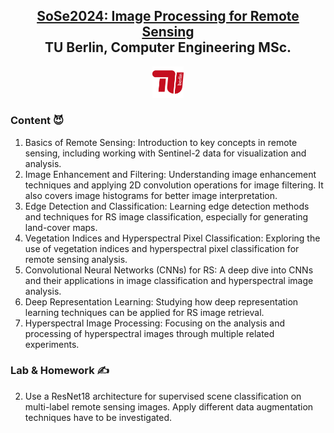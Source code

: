 <h2 align="center">
  <a href="https://moseskonto.tu-berlin.de/moses/modultransfersystem/bolognamodule/beschreibung/anzeigen.html?nummer=40937&version=3&sprache=2" target="_blank">SoSe2024: Image Processing for Remote Sensing</a><br/>
  TU Berlin, Computer Engineering MSc.
</h2>
<div align="center">
  <img alt="Demo" src="./src/tub.png" style="width:10%; height:10%" />
</div>

### Content 😈
1.	Basics of Remote Sensing: Introduction to key concepts in remote sensing, including working with Sentinel-2 data for visualization and analysis.
2.	Image Enhancement and Filtering: Understanding image enhancement techniques and applying 2D convolution operations for image filtering. It also covers image histograms for better image interpretation.
3.	Edge Detection and Classification: Learning edge detection methods and techniques for RS image classification, especially for generating land-cover maps.
4.	Vegetation Indices and Hyperspectral Pixel Classification: Exploring the use of vegetation indices and hyperspectral pixel classification for remote sensing analysis.
5.	Convolutional Neural Networks (CNNs) for RS: A deep dive into CNNs and their applications in image classification and hyperspectral image analysis.
6.	Deep Representation Learning: Studying how deep representation learning techniques can be applied for RS image retrieval.
7.	Hyperspectral Image Processing: Focusing on the analysis and processing of hyperspectral images through multiple related experiments.

### Lab & Homework ✍️

2. Use a ResNet18 architecture for supervised scene classification on multi-label remote sensing images. Apply different data augmentation techniques have to be investigated.
